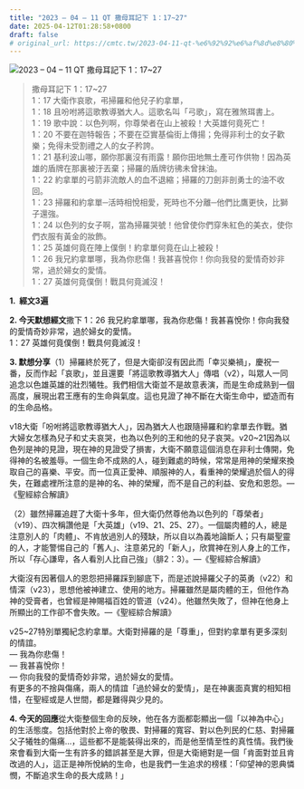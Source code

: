 ```yaml
---
title: "2023 – 04 – 11 QT 撒母耳記下 1：17~27"
date: 2025-04-12T01:28:58+0800
draft: false
# original_url: https://cmtc.tw/2023-04-11-qt-%e6%92%92%e6%af%8d%e8%80%b3%e8%a8%98%e4%b8%8b-1%ef%bc%9a1727
---
```


![2023 – 04 – 11 QT 撒母耳記下 1：17~27](/images/qt.jpg  "2023 – 04 – 11 QT 撒母耳記下 1：17~27")

> 撒母耳記下 1：17~27  
> 1：17 大衛作哀歌，弔掃羅和他兒子約拿單，  
> 1：18 且吩咐將這歌教導猶大人。這歌名叫「弓歌」，寫在雅煞珥書上。  
> 1：19 歌中說：以色列啊，你尊榮者在山上被殺！大英雄何竟死亡！  
> 1：20 不要在迦特報告；不要在亞實基倫街上傳揚；免得非利士的女子歡樂；免得未受割禮之人的女子矜誇。  
> 1：21 基利波山哪，願你那裏沒有雨露！願你田地無土產可作供物！因為英雄的盾牌在那裏被汙丟棄；掃羅的盾牌彷彿未曾抹油。  
> 1：22 約拿單的弓箭非流敵人的血不退縮；掃羅的刀劍非剖勇士的油不收回。  
> 1：23 掃羅和約拿單─活時相悅相愛，死時也不分離─他們比鷹更快，比獅子還強。  
> 1：24 以色列的女子啊，當為掃羅哭號！他曾使你們穿朱紅色的美衣，使你們衣服有黃金的妝飾。  
> 1：25 英雄何竟在陣上僕倒！約拿單何竟在山上被殺！  
> 1：26 我兄約拿單哪，我為你悲傷！我甚喜悅你！你向我發的愛情奇妙非常，過於婦女的愛情。  
> 1：27 英雄何竟僕倒！戰具何竟滅沒！

**1.  經文3遍**

**2. 今天默想經文**撒下 1：26 我兄約拿單哪，我為你悲傷！我甚喜悅你！你向我發的愛情奇妙非常，過於婦女的愛情。  
1：27 英雄何竟僕倒！戰具何竟滅沒！

**3. 默想分享**（1）掃羅終於死了，但是大衛卻沒有因此而「幸災樂禍」，慶祝一番，反而作起「哀歌」，並且還要「將這歌教導猶大人」傳唱（v2），叫眾人一同追念以色雄英雄的壯烈犧牲。我們相信大衛並不是故意表演，而是生命成熟到一個高度，展現出君王應有的生命與氣度。這也見證了神不斷在大衛生命中，塑造而有的生命品格。

v18大衛「吩咐將這歌教導猶大人」，因為猶大人也跟隨掃羅和約拿單去作戰。猶大婦女怎樣為兒子和丈夫哀哭，也為以色列的王和他的兒子哀哭。v20~21因為以色列是神的見證，現在神的見證受了損害，大衛不願意這個消息在非利士傳開，免得神的名被羞辱。一個生命不成熟的人，碰到難處的時候，常常是用神的榮耀來換取自己的喜樂、平安。而一位真正愛神、順服神的人，看重神的榮耀過於個人的得失，在難處裡所注意的是神的名、神的榮耀，而不是自己的利益、安危和恩怨。—《聖經綜合解讀》

（2）雖然掃羅追趕了大衛十多年，但大衛仍然尊他為以色列的「尊榮者」（v19）、四次稱讚他是「大英雄」（v19、21、25、27）。一個屬肉體的人，總是注意別人的「肉體」、不肯放過別人的殘缺，所以自以為義地論斷人；只有屬聖靈的人，才能警惕自己的「舊人」、注意弟兄的「新人」，欣賞神在別人身上的工作，所以「存心謙卑，各人看別人比自己強」（腓2：3）。—《聖經綜合解讀》

大衛沒有因著個人的恩怨把掃羅踩到腳底下，而是述說掃羅父子的英勇（v22）和情深（v23），思想他被神建立、使用的地方。掃羅雖然是屬肉體的王，但他作為神的受膏者，也曾經是神賜福百姓的管道（v24）。他雖然失敗了，但神在他身上所顯出的工作卻不會失敗。—《聖經綜合解讀》

v25~27特別單獨紀念約拿單。大衛對掃羅的是「尊重」，但對約拿單有更多深刻的情誼。  
— 我為你悲傷！  
— 我甚喜悅你！  
— 你向我發的愛情奇妙非常，過於婦女的愛情。  
有更多的不捨與傷痛，兩人的情誼「過於婦女的愛情」，是在神裏面真實的相知相惜，在聖經或是人世間，都是難得與少見的。

**4. 今天的回應**從大衛整個生命的反映，他在各方面都彰顯出一個「以神為中心」的生活態度。包括他對於上帝的敬畏、對掃羅的寬容、對以色列民的仁慈、對掃羅父子犧牲的傷痛…，這些都不是能裝得出來的，而是他至情至性的真性情。我們後來會看到大衛一生有許多的錯誤甚至是大罪，但是大衛絕對是一個「肯面對並且肯改過的人」，這正是神所悅納的生命，也是我們一生追求的榜樣：「仰望神的恩典憐憫，不斷追求生命的長大成熟！」